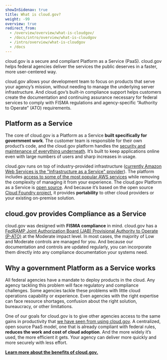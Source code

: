 ```yaml
---
showInSidenav: true
title: What is cloud.gov?
weight: -99
overview: true
redirect_from:
  - /overview/overview/what-is-cloudgov/
  - /docs/intro/overview/what-is-cloudgov
  - /intro/overview/what-is-cloudgov
  - /docs
---
```


cloud.gov is a secure and compliant Platform as a Service (PaaS). cloud.gov helps federal agencies deliver the services the public deserves in a faster, more user-centered way.

cloud.gov allows your development team to focus on products that serve your agency’s mission, without needing to manage the underlying server infrastructure. And cloud.gov’s built-in compliance support helps customers create the documentation and continuing assurance necessary for federal services to comply with FISMA regulations and agency-specific “Authority to Operate” (ATO) requirements.

## Platform as a Service

The core of cloud.gov is a Platform as a Service **built specifically for government work**. The customer team is responsible for their own product’s code, and the cloud.gov platform handles the [security and maintenance of everything underneath](/docs/technology/responsibilities). It’s built to keep applications online even with large numbers of users and sharp increases in usage.

cloud.gov runs on top of industry-provided infrastructure ([currently Amazon Web Services is the "Infrastructure as a Service" provider](/docs/technology/iaas)). The platform includes [access to some of the most popular AWS services](docs/services/intro) while removing the complexity of managing it from your experience. The cloud.gov Platform as a Service is [open source](https://github.com/cloud-gov/). And because it’s based on the open source [Cloud Foundry project](http://www.cloudfoundry.org/), it provides **portability** to other cloud providers or your existing on-premise solution.

## cloud.gov provides Compliance as a Service

cloud.gov was designed with **FISMA compliance** in mind. cloud.gov has a [FedRAMP Joint Authorization Board (JAB) Provisional Authority to Operate (P-ATO)](/docs/overview/fedramp-tracker) at the Moderate impact level. In most cases, the majority of Low and Moderate controls are managed for you. And because our documentation and controls are updated regularly, you can incorporate them directly into any compliance documentation your systems need.

## Why a government Platform as a Service works

All federal agencies have a mandate to deploy products in the cloud. Any agency tackling this problem will face regulatory and compliance challenges. Some agencies tackle these problems with little cloud operations capability or experience. Even agencies with the right expertise can face resource shortages, confusion about the right solution, bureaucracy, or other limitations.

One of our goals for cloud.gov is to give other agencies access to the same gains in productivity that [we have seen from using cloud.gov](/docs/overview/cloudgov-team). A centralized, open source PaaS model, one that is already compliant with federal rules, **reduces the work and cost of cloud adoption**. And the more widely it’s used, the more efficient it gets. Your agency can deliver more quickly and more securely with less effort.

**[Learn more about the benefits of cloud.gov.](/docs/overview/cloudgov-benefits)**
